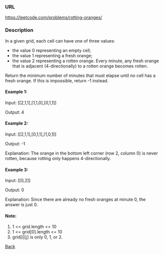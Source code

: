 ### URL

https://leetcode.com/problems/rotting-oranges/
### Description
In a given grid, each cell can have one of three values:

* the value 0 representing an empty cell;
* the value 1 representing a fresh orange;
* the value 2 representing a rotten orange.
Every minute, any fresh orange that is adjacent (4-directionally) to a rotten orange becomes rotten.

Return the minimum number of minutes that must elapse until no cell has a fresh orange.  If this is impossible, return -1 instead.

 

#### Example 1:



Input: [[2,1,1],[1,1,0],[0,1,1]]

Output: 4
#### Example 2:

Input: [[2,1,1],[0,1,1],[1,0,1]]

Output: -1

Explanation:  The orange in the bottom left corner (row 2, column 0) is never rotten, because rotting only happens 4-directionally.
#### Example 3:

Input: [[0,2]]

Output: 0

Explanation:  Since there are already no fresh oranges at minute 0, the answer is just 0.
 

#### Note:

1. 1 <= grid.length <= 10
2. 1 <= grid[0].length <= 10
2. grid[i][j] is only 0, 1, or 2.


[Back](readme.md)